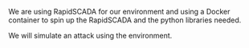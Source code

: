 
We are using RapidSCADA for our environment and using a Docker container to spin up the RapidSCADA and the python libraries needed.

We will simulate an attack using the environment. 